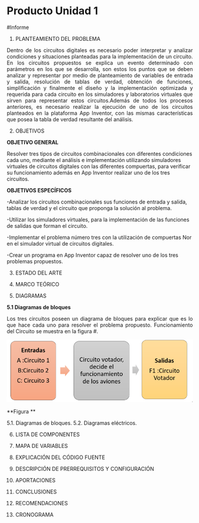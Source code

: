 # Producto Unidad 1
#Informe

1. PLANTEAMIENTO DEL PROBLEMA
<p style="text-align: justify;">Dentro de los circuitos digitales es necesario poder interpretar y analizar condiciones y situaciones planteadas para la implementación de un circuito. En los circuitos propuestos se explica un evento determinado con parámetros en los que se desarrolla, son estos los puntos que se deben analizar y representar por medio de planteamiento de variables de entrada y salida, resolución de tablas de verdad, obtención de funciones, simplificación y finalmente el diseño y la implementación optimizada y requerida para cada circuito en los simuladores y laboratorios virtuales que sirven para representar estos circuitos.Además de todos los procesos anteriores, es necesario realizar la ejecución de uno de los circuitos planteados en la plataforma App Inventor, con las mismas características que posea la tabla de verdad resultante del análisis.</p>


2. OBJETIVOS

**OBJETIVO GENERAL**

Resolver tres tipos de circuitos combinacionales con diferentes condiciones cada uno, mediante el análisis e implementación utilizando simuladores virtuales de circuitos digitales con las diferentes compuertas, para verificar su funcionamiento además en App Inventor realizar uno de los tres circuitos.

**OBJETIVOS ESPECÍFICOS**

-Analizar los circuitos combinacionales sus funciones de entrada y salida, tablas de verdad y el circuito que proponga la solución al problema.

-Utilizar los simuladores virtuales, para la implementación de las funciones de salidas que forman el circuito.

-Implementar el problema número tres con la utilización de compuertas Nor en el simulador virtual de circuitos digitales.

-Crear un programa en App Inventor capaz de resolver uno de los tres problemas propuestos.

3. ESTADO DEL ARTE

4.  MARCO TEÓRICO

5. DIAGRAMAS

**5.1 Diagramas de bloques**
<p style="text-align: justify;">Los tres circuitos  poseen un diagrama de bloques para explicar que  es lo que hace cada uno para resolver el problema propuesto.
Funcionamiento del Circuito se muestra en la figura #.</p>


![Fgimg1.PNG](https://github.com/CFernanda/Producto-Unidad-1/blob/master/Img/Fgimg1.PNG)

**Figura **








5.1. Diagramas de bloques.
5.2. Diagramas eléctricos.

6. LISTA DE COMPONENTES

7. MAPA DE VARIABLES

8. EXPLICACIÓN DEL CÓDIGO FUENTE

9. DESCRIPCIÓN DE PRERREQUISITOS Y CONFIGURACIÓN

10. APORTACIONES

11. CONCLUSIONES


12. RECOMENDACIONES

13. CRONOGRAMA
